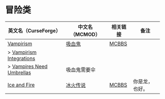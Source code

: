 # 冒险类

| 英文名（CurseForge）                                                                                | 中文名（MCMOD）                                         | 相关链接                                                                                  | 备注                          |
| --------------------------------------------------------------------------------------------------- | ------------------------------------------------------- | ----------------------------------------------------------------------------------------- | ----------------------------- |
| [Vampirism](https://www.curseforge.com/minecraft/mc-mods/vampirism-become-a-vampire)                | [吸血鬼](https://www.mcmod.cn/class/930.html)           | [MCBBS](https://www.mcbbs.net/thread-771842-1-1.html)                                     |                               |
| > [Vampirism Integrations](https://www.curseforge.com/minecraft/mc-mods/vampirism-integrations)     |                                                         |                                                                                           |                               |
| > [Vampires Need Umbrellas](https://www.curseforge.com/minecraft/mc-mods/vampires-need-umbrellas)   | 吸血鬼需要伞                                            |                                                                                           |                               |
| [Ice and Fire](https://www.curseforge.com/minecraft/mc-mods/ice-and-fire-dragons)                   | [冰火传说](https://www.mcmod.cn/class/770.html)         | [MCBBS](https://www.mcbbs.net/thread-847008-1-1.html)                                     | 你是龙，也好。                |
